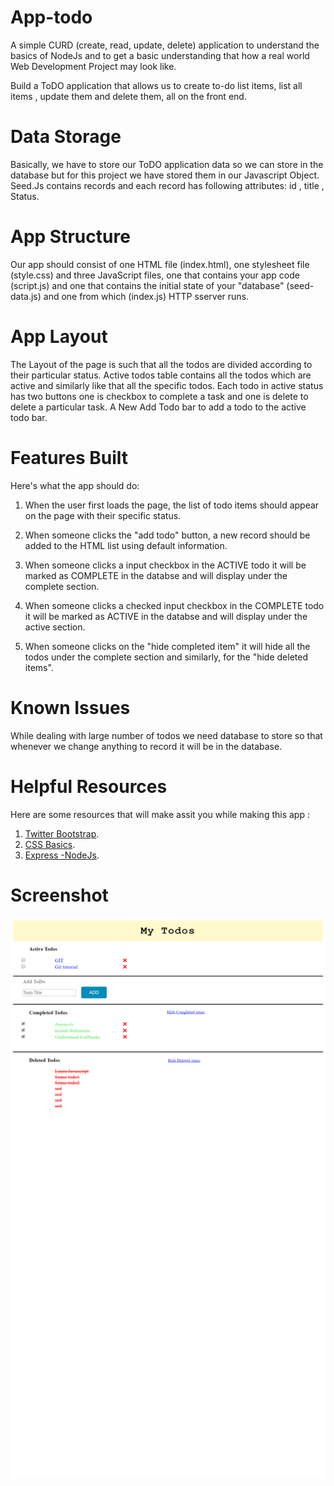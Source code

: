 # App-todo

A simple CURD (create, read, update, delete) application to understand the basics of NodeJs and to get a basic understanding that how a real world Web Development Project may look like.

Build a ToDO application that allows us to create to-do list items, list all items , update them and delete them, all on the front end.

# Data Storage

Basically, we have to store our ToDO application data so we can store in the database but for this project we have stored them in our Javascript Object. Seed.Js contains records and each record has following attributes: id , title , Status.

# App Structure

Our app should consist of one HTML file (index.html), one stylesheet file (style.css) and three JavaScript files, one that contains your app code (script.js) and one that contains the initial state of your "database" (seed-data.js) and one from which (index.js) HTTP sserver runs.

# App Layout

The Layout of the page is such that all the todos are divided according to their particular status. Active todos table contains all the todos which are active and similarly like that all the specific todos. Each todo in active status has two buttons one is checkbox to complete a task and one is delete to delete a particular task. A New Add Todo bar to add a todo to the active todo bar.

# Features Built 

Here's what the app should do:
  
   1. When the user first loads the page, the list of todo items should appear on the page with their specific status.
   
   2. When someone clicks the "add todo" button, a new record should be added to the HTML list using default information.  
   
   3. When someone clicks a input checkbox in the ACTIVE todo it will be marked as COMPLETE in the databse and will display under             the complete section.
   
   4. When someone clicks a checked input checkbox in the COMPLETE todo it will be marked as ACTIVE in the databse and will display           under the active section.
   
   5. When someone clicks on the "hide completed item" it will hide all the todos under the complete section and similarly, for the           "hide deleted items".
# Known Issues
  
  While dealing with large number of todos we need database to store so that whenever we change anything to record it will be in the   database.
  
# Helpful Resources
   
  Here are some resources that will make assit you while making this app :

  1. [Twitter Bootstrap](http://getbootstrap.com/docs/4.0/layout/overview/).
  2. [CSS Basics](https://www.w3schools.com/w3css/).
  3. [Express -NodeJs](https://expressjs.com/en/guide/routing.html).
  
# Screenshot

![alt text](https://github.com/mudit212/apptodo/blob/master/app/Screenshots/localhost-3010-(Galaxy%20S5)%20(1).png "Description goes here")
   
 



